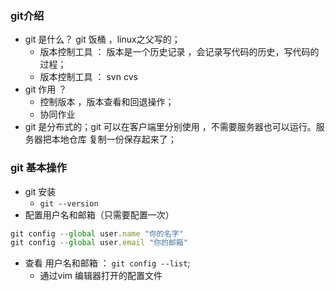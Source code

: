 ### git介绍 
- git 是什么？ git 饭桶  ，linux之父写的；
    - 版本控制工具 ： 版本是一个历史记录 ，会记录写代码的历史，写代码的过程；
    - 版本控制工具 ： svn  cvs
- git 作用 ？
    - 控制版本 ，版本查看和回退操作；
    - 协同作业 
- git 是分布式的；git 可以在客户端里分别使用 ，不需要服务器也可以运行。服务器把本地仓库 复制一份保存起来了；

### git 基本操作 
- git 安装 
    - `git --version`
- 配置用户名和邮箱（只需要配置一次）
```js
git config --global user.name "你的名字"
git config --global user.email "你的邮箱"
```
- 查看 用户名和邮箱 ： `git config --list`;
    - 通过vim 编辑器打开的配置文件
